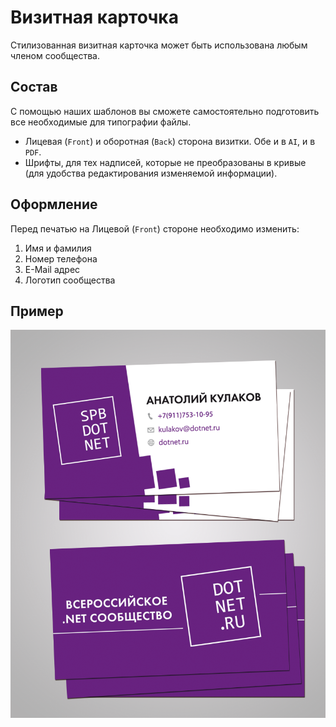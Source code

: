 # Визитная карточка

Стилизованная визитная карточка может быть использована любым членом сообщества.

## Состав

С помощью наших шаблонов вы сможете самостоятельно подготовить все необходимые для типографии файлы.

- Лицевая (`Front`) и оборотная (`Back`) сторона визитки. Обе и в `AI`, и в `PDF`. 
- Шрифты, для тех надписей, которые не преобразованы в кривые (для удобства редактирования изменяемой информации).

## Оформление

Перед печатью на Лицевой (`Front`) стороне необходимо изменить:

1. Имя и фамилия
2. Номер телефона
3. E-Mail адрес
4. Логотип сообщества

## Пример

![Preview](Preview.png)